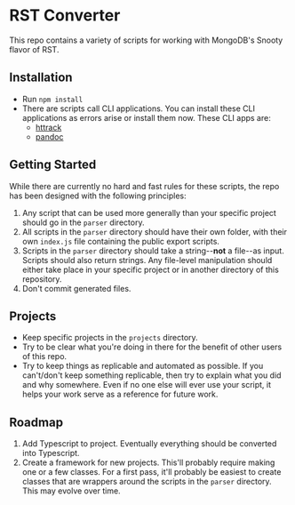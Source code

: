 # RST Converter

This repo contains a variety of scripts for working with MongoDB's Snooty flavor of RST.

## Installation

- Run `npm install`
- There are scripts call CLI applications. You can install these CLI applications as errors arise or install them now. These CLI apps are:
  - [httrack](https://www.httrack.com/page/2/)
  - [pandoc](https://pandoc.org/)

## Getting Started

While there are currently no hard and fast rules for these scripts,
the repo has been designed with the following principles:

1. Any script that can be used more generally than your specific project should go in the
   `parser` directory.
2. All scripts in the `parser` directory should have their own folder,
   with their own `index.js` file containing the public export scripts.
3. Scripts in the `parser` directory should take a string--**not** a file--as input. Scripts should also
   return strings. Any file-level manipulation should either take place in your specific project or
   in another directory of this repository.
4. Don't commit generated files.

## Projects

- Keep specific projects in the `projects` directory.
- Try to be clear what you're doing in there for the benefit of other users of this repo.
- Try to keep things as replicable and automated as possible.
  If you can't/don't keep something replicable, then try to explain what you did and why somewhere.
  Even if no one else will ever use your script, it helps your work serve as a reference
  for future work.

## Roadmap

1. Add Typescript to project. Eventually everything should be converted into Typescript.
2. Create a framework for new projects. This'll probably require making one or a few classes.
   For a first pass, it'll probably be easiest to create classes that are wrappers around the
   scripts in the `parser` directory. This may evolve over time.
